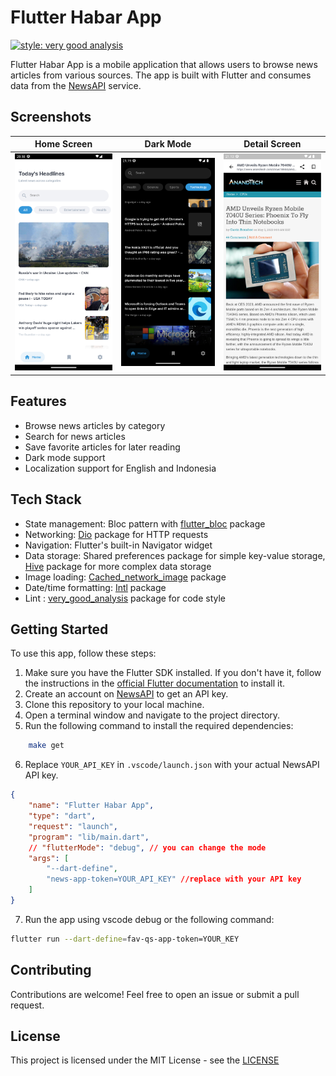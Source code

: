 # Flutter Habar App

[![style: very good analysis](https://img.shields.io/badge/style-very_good_analysis-B22C89.svg)](https://pub.dev/packages/very_good_analysis)

Flutter Habar App is a mobile application that allows users to browse news articles from various sources. The app is built with Flutter and consumes data from the [NewsAPI](https://newsapi.org/) service.

## Screenshots

| Home Screen | Dark Mode | Detail Screen |
| --- | --- | --- |
| ![Home Screen](screenshots/home_screen.png) | ![Dark Mode](screenshots/dark_home_screen.png) | ![Detail Screen](screenshots/detail_screen.png)

## Features

- Browse news articles by category
- Search for news articles
- Save favorite articles for later reading
- Dark mode support
- Localization support for English and Indonesia

## Tech Stack

- State management: Bloc pattern with [flutter_bloc](https://pub.dev/packages/flutter_bloc) package
- Networking: [Dio](https://pub.dev/packages/dio) package for HTTP requests
- Navigation: Flutter's built-in Navigator widget
- Data storage: Shared preferences package for simple key-value storage, [Hive](https://pub.dev/packages/hive) package for more complex data storage
- Image loading: [Cached_network_image](https://pub.dev/packages/cached_network_image) package
- Date/time formatting: [Intl](https://pub.dev/packages/intl) package
- Lint : [very_good_analysis](https://pub.dev/packages/very_good_analysis) package for code style

## Getting Started

To use this app, follow these steps:

1. Make sure you have the Flutter SDK installed. If you don't have it, follow the instructions in the [official Flutter documentation](https://flutter.dev/docs/get-started/install) to install it.
2. Create an account on [NewsAPI](https://newsapi.org/) to get an API key.
3. Clone this repository to your local machine.
4. Open a terminal window and navigate to the project directory.
5. Run the following command to install the required dependencies:

```bash
    make get
```

6. Replace `YOUR_API_KEY` in `.vscode/launch.json` with your actual NewsAPI API key.

```json
{
    "name": "Flutter Habar App",
    "type": "dart",
    "request": "launch",
    "program": "lib/main.dart",
    // "flutterMode": "debug", // you can change the mode
    "args": [
        "--dart-define",
        "news-app-token=YOUR_API_KEY" //replace with your API key
    ]
}
```

7. Run the app using vscode debug or the following command:

```bash
flutter run --dart-define=fav-qs-app-token=YOUR_KEY
```

## Contributing

Contributions are welcome! Feel free to open an issue or submit a pull request.

## License

This project is licensed under the MIT License - see the [LICENSE](LICENSE)
